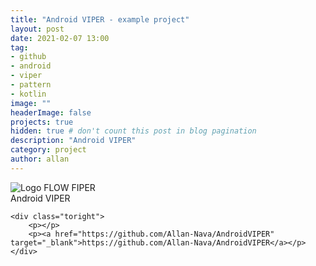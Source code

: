```yaml
---
title: "Android VIPER - example project"
layout: post
date: 2021-02-07 13:00
tag: 
- github
- android
- viper 
- pattern
- kotlin
image: ""
headerImage: false
projects: true
hidden: true # don't count this post in blog pagination
description: "Android VIPER"
category: project
author: allan
---
```


<div class="side-by-side">
    <div class="toleft">
        <img class="image" src="https://camo.githubusercontent.com/c9d2942404b1a75716273c858114a7af3bca51d22083a2c0fc8e945d2c22fb4a/68747470733a2f2f6b6f656e69672d6d656469612e72617977656e6465726c6963682e636f6d2f75706c6f6164732f323032302f30322f76697065722e706e67" alt="Logo FLOW FIPER">
        <figcaption class="caption">Android VIPER</figcaption>
    </div>

    <div class="toright">
        <p></p>
        <p><a href="https://github.com/Allan-Nava/AndroidVIPER" target="_blank">https://github.com/Allan-Nava/AndroidVIPER</a></p>
    </div>
</div>
